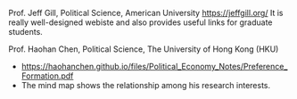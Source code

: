 
Prof. Jeff Gill, Political Science, American University
https://jeffgill.org/
It is really well-designed webiste and also provides useful links for graduate students. 

Prof. Haohan Chen, Political Science, The University of Hong Kong (HKU)
- https://haohanchen.github.io/files/Political_Economy_Notes/Preference_Formation.pdf
- The mind map shows the relationship among his research interests. 
